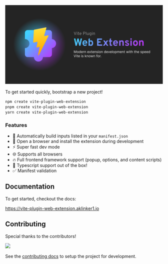 <img src="./.github/assets/social-banner.png">

To get started quickly, bootstrap a new project!

```bash
npm create vite-plugin-web-extension
pnpm create vite-plugin-web-extension
yarn create vite-plugin-web-extension
```

### Features

- :wrench: Automatically build inputs listed in your `manifest.json`
- :tada: Open a browser and install the extension during development
- :zap: Super fast dev mode
- :globe_with_meridians: Supports all browsers
- :fire: Full frontend framework support (popup, options, and content scripts)
- :robot: Typescript support out of the box!
- :white_check_mark: Manifest validation

## Documentation

To get started, checkout the docs:

<https://vite-plugin-web-extension.aklinker1.io>

## Contributing

Special thanks to the contributors!

<a href="https://github.com/aklinker1/vite-plugin-web-extension/graphs/contributors">
  <img src="https://contrib.rocks/image?repo=aklinker1/vite-plugin-web-extension" />
</a>

See the [contributing docs](CONTRIBUTING.md) to setup the project for development.
